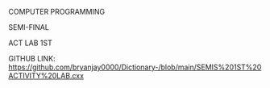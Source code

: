 COMPUTER PROGRAMMING

SEMI-FINAL 

ACT LAB 1ST

GITHUB LINK: https://github.com/bryanjay0000/Dictionary-/blob/main/SEMIS%201ST%20ACTIVITY%20LAB.cxx
